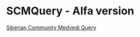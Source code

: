 SCMQuery - Alfa version
========

<a href="http://xn--b1adbbctw.su/">Siberian Community Medvedi Query</a>

